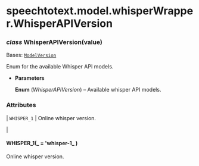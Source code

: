 # speechtotext.model.whisperWrapper.WhisperAPIVersion


### _class_ WhisperAPIVersion(value)
Bases: [`ModelVersion`](speechtotext.model.modelWrapper.ModelVersion.md#speechtotext.model.modelWrapper.ModelVersion)

Enum for the available Whisper API models.


* **Parameters**

    **Enum** (*WhisperAPIVersion*) – Available whisper API models.


### Attributes

| `WHISPER_1`
 | Online whisper version.

 |

#### WHISPER_1(_ = 'whisper-1_ )
Online whisper version.
